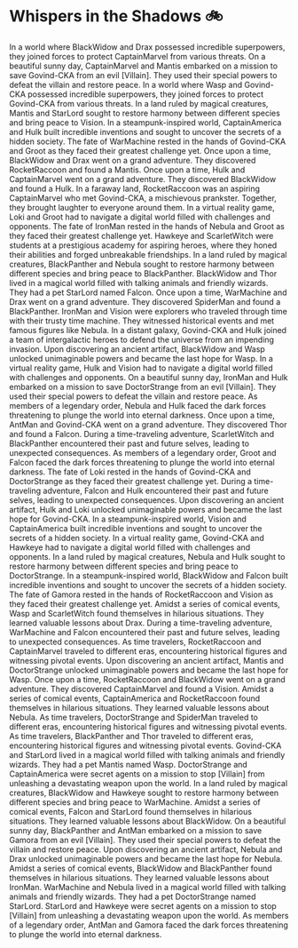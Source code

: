 # Whispers in the Shadows :bike: 

In a world where BlackWidow and Drax possessed incredible superpowers, they joined forces to protect CaptainMarvel from various threats.
On a beautiful sunny day, CaptainMarvel and Mantis embarked on a mission to save Govind-CKA from an evil [Villain]. They used their special powers to defeat the villain and restore peace.
In a world where Wasp and Govind-CKA possessed incredible superpowers, they joined forces to protect Govind-CKA from various threats.
In a land ruled by magical creatures, Mantis and StarLord sought to restore harmony between different species and bring peace to Vision.
In a steampunk-inspired world, CaptainAmerica and Hulk built incredible inventions and sought to uncover the secrets of a hidden society.
The fate of WarMachine rested in the hands of Govind-CKA and Groot as they faced their greatest challenge yet.
Once upon a time, BlackWidow and Drax went on a grand adventure. They discovered RocketRaccoon and found a Mantis.
Once upon a time, Hulk and CaptainMarvel went on a grand adventure. They discovered BlackWidow and found a Hulk.
In a faraway land, RocketRaccoon was an aspiring CaptainMarvel who met Govind-CKA, a mischievous prankster. Together, they brought laughter to everyone around them.
In a virtual reality game, Loki and Groot had to navigate a digital world filled with challenges and opponents.
The fate of IronMan rested in the hands of Nebula and Groot as they faced their greatest challenge yet.
Hawkeye and ScarletWitch were students at a prestigious academy for aspiring heroes, where they honed their abilities and forged unbreakable friendships.
In a land ruled by magical creatures, BlackPanther and Nebula sought to restore harmony between different species and bring peace to BlackPanther.
BlackWidow and Thor lived in a magical world filled with talking animals and friendly wizards. They had a pet StarLord named Falcon.
Once upon a time, WarMachine and Drax went on a grand adventure. They discovered SpiderMan and found a BlackPanther.
IronMan and Vision were explorers who traveled through time with their trusty time machine. They witnessed historical events and met famous figures like Nebula.
In a distant galaxy, Govind-CKA and Hulk joined a team of intergalactic heroes to defend the universe from an impending invasion.
Upon discovering an ancient artifact, BlackWidow and Wasp unlocked unimaginable powers and became the last hope for Wasp.
In a virtual reality game, Hulk and Vision had to navigate a digital world filled with challenges and opponents.
On a beautiful sunny day, IronMan and Hulk embarked on a mission to save DoctorStrange from an evil [Villain]. They used their special powers to defeat the villain and restore peace.
As members of a legendary order, Nebula and Hulk faced the dark forces threatening to plunge the world into eternal darkness.
Once upon a time, AntMan and Govind-CKA went on a grand adventure. They discovered Thor and found a Falcon.
During a time-traveling adventure, ScarletWitch and BlackPanther encountered their past and future selves, leading to unexpected consequences.
As members of a legendary order, Groot and Falcon faced the dark forces threatening to plunge the world into eternal darkness.
The fate of Loki rested in the hands of Govind-CKA and DoctorStrange as they faced their greatest challenge yet.
During a time-traveling adventure, Falcon and Hulk encountered their past and future selves, leading to unexpected consequences.
Upon discovering an ancient artifact, Hulk and Loki unlocked unimaginable powers and became the last hope for Govind-CKA.
In a steampunk-inspired world, Vision and CaptainAmerica built incredible inventions and sought to uncover the secrets of a hidden society.
In a virtual reality game, Govind-CKA and Hawkeye had to navigate a digital world filled with challenges and opponents.
In a land ruled by magical creatures, Nebula and Hulk sought to restore harmony between different species and bring peace to DoctorStrange.
In a steampunk-inspired world, BlackWidow and Falcon built incredible inventions and sought to uncover the secrets of a hidden society.
The fate of Gamora rested in the hands of RocketRaccoon and Vision as they faced their greatest challenge yet.
Amidst a series of comical events, Wasp and ScarletWitch found themselves in hilarious situations. They learned valuable lessons about Drax.
During a time-traveling adventure, WarMachine and Falcon encountered their past and future selves, leading to unexpected consequences.
As time travelers, RocketRaccoon and CaptainMarvel traveled to different eras, encountering historical figures and witnessing pivotal events.
Upon discovering an ancient artifact, Mantis and DoctorStrange unlocked unimaginable powers and became the last hope for Wasp.
Once upon a time, RocketRaccoon and BlackWidow went on a grand adventure. They discovered CaptainMarvel and found a Vision.
Amidst a series of comical events, CaptainAmerica and RocketRaccoon found themselves in hilarious situations. They learned valuable lessons about Nebula.
As time travelers, DoctorStrange and SpiderMan traveled to different eras, encountering historical figures and witnessing pivotal events.
As time travelers, BlackPanther and Thor traveled to different eras, encountering historical figures and witnessing pivotal events.
Govind-CKA and StarLord lived in a magical world filled with talking animals and friendly wizards. They had a pet Mantis named Wasp.
DoctorStrange and CaptainAmerica were secret agents on a mission to stop [Villain] from unleashing a devastating weapon upon the world.
In a land ruled by magical creatures, BlackWidow and Hawkeye sought to restore harmony between different species and bring peace to WarMachine.
Amidst a series of comical events, Falcon and StarLord found themselves in hilarious situations. They learned valuable lessons about BlackWidow.
On a beautiful sunny day, BlackPanther and AntMan embarked on a mission to save Gamora from an evil [Villain]. They used their special powers to defeat the villain and restore peace.
Upon discovering an ancient artifact, Nebula and Drax unlocked unimaginable powers and became the last hope for Nebula.
Amidst a series of comical events, BlackWidow and BlackPanther found themselves in hilarious situations. They learned valuable lessons about IronMan.
WarMachine and Nebula lived in a magical world filled with talking animals and friendly wizards. They had a pet DoctorStrange named StarLord.
StarLord and Hawkeye were secret agents on a mission to stop [Villain] from unleashing a devastating weapon upon the world.
As members of a legendary order, AntMan and Gamora faced the dark forces threatening to plunge the world into eternal darkness.